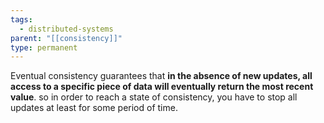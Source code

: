 ```yaml
---
tags:
  - distributed-systems
parent: "[[consistency]]"
type: permanent
---
```

Eventual consistency guarantees that **in the absence of new updates, all access to a specific piece of data will eventually return the most recent value**. so in order to reach a state of consistency, you have to stop all updates at least for some period of time.